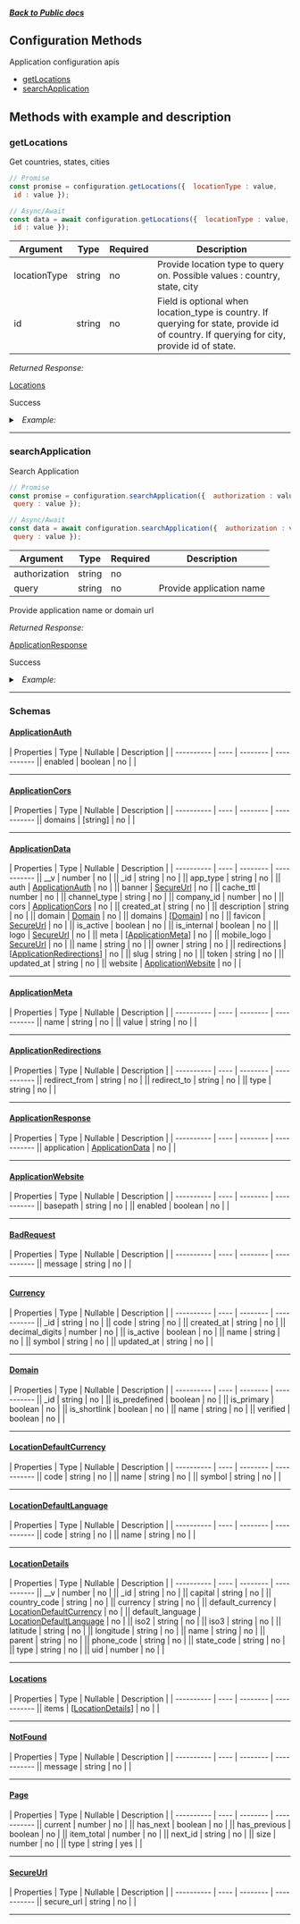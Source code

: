 




##### [Back to Public docs](./README.md)

## Configuration Methods
Application configuration apis

* [getLocations](#getlocations)
* [searchApplication](#searchapplication)



## Methods with example and description




### getLocations
Get countries, states, cities



```javascript
// Promise
const promise = configuration.getLocations({  locationType : value,
 id : value });

// Async/Await
const data = await configuration.getLocations({  locationType : value,
 id : value });
```





| Argument  |  Type  | Required | Description |
| --------- | -----  | -------- | ----------- |  
| locationType | string | no | Provide location type to query on. Possible values : country, state, city |    
| id | string | no | Field is optional when location_type is country. If querying for state, provide id of country. If querying for city, provide id of state. |  





*Returned Response:*




[Locations](#Locations)

Success




<details>
<summary><i>&nbsp; Example:</i></summary>

```json

```
</details>









---


### searchApplication
Search Application



```javascript
// Promise
const promise = configuration.searchApplication({  authorization : value,
 query : value });

// Async/Await
const data = await configuration.searchApplication({  authorization : value,
 query : value });
```





| Argument  |  Type  | Required | Description |
| --------- | -----  | -------- | ----------- |  
| authorization | string | no |  |    
| query | string | no | Provide application name |  



Provide application name or domain url

*Returned Response:*




[ApplicationResponse](#ApplicationResponse)

Success




<details>
<summary><i>&nbsp; Example:</i></summary>

```json
{
  "application": {
    "website": {
      "enabled": true,
      "basepath": "/"
    },
    "cors": {
      "domains": []
    },
    "auth": {
      "enabled": true
    },
    "description": "test",
    "channel_type": "store",
    "cache_ttl": -1,
    "internal": false,
    "is_active": true,
    "mode": "live",
    "_id": "620b931ee7bfb11f910bf4a3",
    "company_id": 2,
    "name": "test",
    "owner": "5b9b98150df588546aaea6d2",
    "logo": {
      "secure_url": "https://hdn-1.addsale.com/x0/company/164/applications/5efc9913f474c329718e3690/application/pictures/free-logo/original/olqHM8LNr-JioMart-Groceries.png"
    },
    "favicon": {
      "secure_url": "https://hdn-1.addsale.com/x0/company/164/applications/5efc9913f474c329718e3690/application/pictures/free-logo/original/olqHM8LNr-JioMart-Groceries.png"
    },
    "banner": {
      "secure_url": "https://hdn-1.addsale.com/x0/company/164/applications/5efc9913f474c329718e3690/application/pictures/landscape-banner/original/D2fr98CUH-JioMart-Groceries.png"
    },
    "token": "tPQv0nc23",
    "tokens": [
      {
        "token": "tPQv0nc23",
        "created_at": "2022-02-15T11:48:46.909Z"
      }
    ],
    "domains": [
      {
        "verified": true,
        "is_primary": true,
        "is_shortlink": true,
        "_id": "620b931ee7bfb11f910bf4a4",
        "name": "qckvv5lhp.hostfynd.dev"
      }
    ],
    "redirections": [],
    "meta": [],
    "created_at": "2022-02-15T11:48:46.909Z",
    "modified_at": "2022-02-15T11:48:46.909Z",
    "__v": 0,
    "domain": {
      "verified": true,
      "is_primary": true,
      "is_shortlink": true,
      "_id": "620b931ee7bfb11f910bf4a4",
      "name": "qckvv5lhp.hostfynd.dev"
    },
    "id": "620b931ee7bfb11f910bf4a3"
  }
}
```
</details>









---



### Schemas


#### [ApplicationAuth](#ApplicationAuth)

 | Properties | Type | Nullable | Description |
 | ---------- | ---- | -------- | ----------- || enabled | boolean |  no  |  |

---

#### [ApplicationCors](#ApplicationCors)

 | Properties | Type | Nullable | Description |
 | ---------- | ---- | -------- | ----------- || domains | [string] |  no  |  |

---

#### [ApplicationData](#ApplicationData)

 | Properties | Type | Nullable | Description |
 | ---------- | ---- | -------- | ----------- || __v | number |  no  |  || _id | string |  no  |  || app_type | string |  no  |  || auth | [ApplicationAuth](#ApplicationAuth) |  no  |  || banner | [SecureUrl](#SecureUrl) |  no  |  || cache_ttl | number |  no  |  || channel_type | string |  no  |  || company_id | number |  no  |  || cors | [ApplicationCors](#ApplicationCors) |  no  |  || created_at | string |  no  |  || description | string |  no  |  || domain | [Domain](#Domain) |  no  |  || domains | [[Domain](#Domain)] |  no  |  || favicon | [SecureUrl](#SecureUrl) |  no  |  || is_active | boolean |  no  |  || is_internal | boolean |  no  |  || logo | [SecureUrl](#SecureUrl) |  no  |  || meta | [[ApplicationMeta](#ApplicationMeta)] |  no  |  || mobile_logo | [SecureUrl](#SecureUrl) |  no  |  || name | string |  no  |  || owner | string |  no  |  || redirections | [[ApplicationRedirections](#ApplicationRedirections)] |  no  |  || slug | string |  no  |  || token | string |  no  |  || updated_at | string |  no  |  || website | [ApplicationWebsite](#ApplicationWebsite) |  no  |  |

---

#### [ApplicationMeta](#ApplicationMeta)

 | Properties | Type | Nullable | Description |
 | ---------- | ---- | -------- | ----------- || name | string |  no  |  || value | string |  no  |  |

---

#### [ApplicationRedirections](#ApplicationRedirections)

 | Properties | Type | Nullable | Description |
 | ---------- | ---- | -------- | ----------- || redirect_from | string |  no  |  || redirect_to | string |  no  |  || type | string |  no  |  |

---

#### [ApplicationResponse](#ApplicationResponse)

 | Properties | Type | Nullable | Description |
 | ---------- | ---- | -------- | ----------- || application | [ApplicationData](#ApplicationData) |  no  |  |

---

#### [ApplicationWebsite](#ApplicationWebsite)

 | Properties | Type | Nullable | Description |
 | ---------- | ---- | -------- | ----------- || basepath | string |  no  |  || enabled | boolean |  no  |  |

---

#### [BadRequest](#BadRequest)

 | Properties | Type | Nullable | Description |
 | ---------- | ---- | -------- | ----------- || message | string |  no  |  |

---

#### [Currency](#Currency)

 | Properties | Type | Nullable | Description |
 | ---------- | ---- | -------- | ----------- || _id | string |  no  |  || code | string |  no  |  || created_at | string |  no  |  || decimal_digits | number |  no  |  || is_active | boolean |  no  |  || name | string |  no  |  || symbol | string |  no  |  || updated_at | string |  no  |  |

---

#### [Domain](#Domain)

 | Properties | Type | Nullable | Description |
 | ---------- | ---- | -------- | ----------- || _id | string |  no  |  || is_predefined | boolean |  no  |  || is_primary | boolean |  no  |  || is_shortlink | boolean |  no  |  || name | string |  no  |  || verified | boolean |  no  |  |

---

#### [LocationDefaultCurrency](#LocationDefaultCurrency)

 | Properties | Type | Nullable | Description |
 | ---------- | ---- | -------- | ----------- || code | string |  no  |  || name | string |  no  |  || symbol | string |  no  |  |

---

#### [LocationDefaultLanguage](#LocationDefaultLanguage)

 | Properties | Type | Nullable | Description |
 | ---------- | ---- | -------- | ----------- || code | string |  no  |  || name | string |  no  |  |

---

#### [LocationDetails](#LocationDetails)

 | Properties | Type | Nullable | Description |
 | ---------- | ---- | -------- | ----------- || __v | number |  no  |  || _id | string |  no  |  || capital | string |  no  |  || country_code | string |  no  |  || currency | string |  no  |  || default_currency | [LocationDefaultCurrency](#LocationDefaultCurrency) |  no  |  || default_language | [LocationDefaultLanguage](#LocationDefaultLanguage) |  no  |  || iso2 | string |  no  |  || iso3 | string |  no  |  || latitude | string |  no  |  || longitude | string |  no  |  || name | string |  no  |  || parent | string |  no  |  || phone_code | string |  no  |  || state_code | string |  no  |  || type | string |  no  |  || uid | number |  no  |  |

---

#### [Locations](#Locations)

 | Properties | Type | Nullable | Description |
 | ---------- | ---- | -------- | ----------- || items | [[LocationDetails](#LocationDetails)] |  no  |  |

---

#### [NotFound](#NotFound)

 | Properties | Type | Nullable | Description |
 | ---------- | ---- | -------- | ----------- || message | string |  no  |  |

---

#### [Page](#Page)

 | Properties | Type | Nullable | Description |
 | ---------- | ---- | -------- | ----------- || current | number |  no  |  || has_next | boolean |  no  |  || has_previous | boolean |  no  |  || item_total | number |  no  |  || next_id | string |  no  |  || size | number |  no  |  || type | string |  yes  |  |

---

#### [SecureUrl](#SecureUrl)

 | Properties | Type | Nullable | Description |
 | ---------- | ---- | -------- | ----------- || secure_url | string |  no  |  |

---




